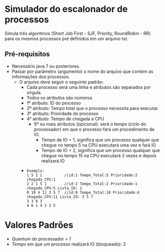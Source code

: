 # Simulador do escalonador de processos
Simula três algoritmos (Short Job First - SJF, Priority, RoundRobin - RR) para os mesmos processos pré definidos em um arquivo txt. 
## Pré-requisitos

* Necessário java 7 ou posteriores.
* Passar por parâmetro (argumento) o nome do arquivo que contém as informações dos processos.
  * O arquivo deve seguir o seguinte padrão:
    * Cada processo será uma linha e atributos são separados por vírgula.
    * Todos os atributos são números
    * 1º atributo: ID do processo
    * 2º atributo: Tempo total que o processo necessita para executar.
    * 3° atributo: Prioridade do processo
    * 4° atributo: Tempo de chegada a CPU
      * 5º ou mais atributos (opicional): será o tempo (ciclo do processador) em que o processo fará um procedimento de IO.
        * Tempo de IO = 1, significa que um processo qualquer que chegue no tempo 5 na CPU executará uma vez e fará IO
        * Tempo de IO = 2, significa que um processo qualquer que chegue no tempo 15 na CPU executará 2 vezes e depois realizará IO
    * ```
      Exemplo:
      1 5 2 1          //id:1 Tempo_Total:5 Prioridade:2 chegada_CPU:1
      2 2 1 5 1        //id:2 Tempo_Total:2 Prioridade:1 chegada_CPU:5 Lista_IO: 1 
      0 10 4 11 3 5 7  //id:0 Tempo_Total:10 Prioridade:4 chegada_CPU:11 Lista_IO: 3 5 7 
      3 3 8 3
      4 6 1 4 2 3 5
      ```
    

# Valores Padrões
* Quantum do processador = 1
* Tempo em que um processo realizará IO (bloqueado): 2
